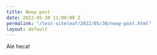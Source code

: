 ```yaml
---
title: Nowy post
date: 2022-05-30 11:09:00 Z
permalink: "/test-siteleaf/2022/05/30/nowy-post.html"
layout: default
---
```


Ale heca! 